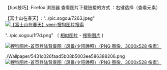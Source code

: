 【tips技巧】Firefox 浏览器 查看图片下载链接的方式 ：右键选择（查看元素）

【富士山在春天】: "../pic.sogou/7263.jpeg"
<a href="https://img01.sogoucdn.com/app/a/07/ceeac68fc3c03b8f1c80992809147263"><img src="https://taoste.github.io/Hello-World/images/pic.sogou/7263.jpeg" title="【富士山在春天】veer-搜狗图片搜索"> </a>

<p>"../pic.sogou/1f7d.png" （ <a href="https://pic.sogou.com/ris?flag=1&drag=0&query=https://img01.sogoucdn.com/app/a/07/7027ab7069346e67a8062749721d1f7d">相似图片</a> - <a href="https://pic.sogou.com/">搜狗图片</a> ) </p>
<a href="https://img01.sogoucdn.com/app/a/07/7027ab7069346e67a8062749721d1f7d"><img src="https://taoste.github.io/Hello-World/images/pic.sogou/1f7d.png" title="搜狗图片-首页登陆背景图（风景/夕阳晚照）（PNG 图像，3000x528 像素）"> </a>

./Wallpaper/5431c026faad5b08b5003ee586388206.png 
<a href="https://img03.sogoucdn.com/app/a/07/5431c026faad5b08b5003ee586388206"><img src="https://taoste.github.io/Hello-World/images/Wallpaper/5431c026faad5b08b5003ee586388206.png" title="搜狗图片-首页登陆背景图（风景/夕阳晚照）（PNG 图像，3000x528 像素）"> </a>


